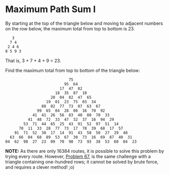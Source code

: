 # Maximum Path Sum I

By starting at the top of the triangle below and moving to adjacent numbers on the row below, the maximum total from top to bottom is 23.

```
   3
  7 4
 2 4 6
8 5 9 3
```

That is, 3 + 7 + 4 + 9 = 23.

Find the maximum total from top to bottom of the triangle below:

```
                            75
                          95  64
                        17  47  82
                      18  35  87  10
                    20  04  82  47  65
                  19  01  23  75  03  34
                88  02  77  73  07  63  67
              99  65  04  28  06  16  70  92
            41  41  26  56  83  40  80  70  33
          41  48  72  33  47  32  37  16  94  29
        53  71  44  65  25  43  91  52  97  51  14
      70  11  33  28  77  73  17  78  39  68  17  57
    91  71  52  38  17  14  91  43  58  50  27  29  48
  63  66  04  68  89  53  67  30  73  16  69  87  40  31
04  62  98  27  23  09  70  98  73  93  38  53  60  04  23
```

**NOTE:** As there are only 16384 routes, it is possible to solve this problem by trying every route. However, [Problem 67](https://projecteuler.net/problem=67), is the same challenge with a triangle containing one-hundred rows; it cannot be solved by brute force, and requires a clever method! ;o)
